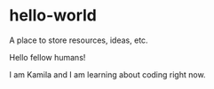# hello-world
A place to store resources, ideas, etc.


Hello fellow humans!

I am Kamila and I am learning about coding right now. 
